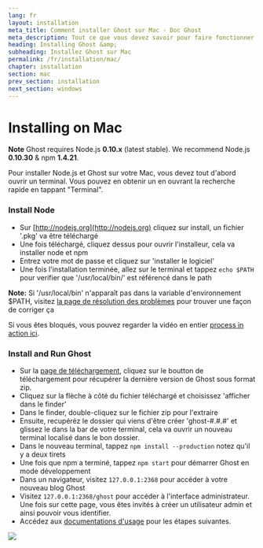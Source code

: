 ```yaml
---
lang: fr
layout: installation
meta_title: Comment installer Ghost sur Mac - Doc Ghost
meta_description: Tout ce que vous devez savoir pour faire fonctionner votre plateforme de blog Ghost sur votre environnement local ou distant.
heading: Installing Ghost &amp;
subheading: Installez Ghost sur Mac
permalink: /fr/installation/mac/
chapter: installation
section: mac
prev_section: installation
next_section: windows
---
```



# Installing on Mac <a id="install-mac"></a>

<p class="note"><strong>Note</strong> Ghost requires Node.js <strong>0.10.x</strong> (latest stable). We recommend Node.js <strong>0.10.30</strong> & npm <strong>1.4.21</strong>.</p>

Pour installer Node.js et Ghost sur votre Mac, vous devez tout d'abord ouvrir un terminal. Vous pouvez en obtenir un en ouvrant la recherche rapide en tappant "Terminal".

### Install Node

*   Sur [http://nodejs.org](http://nodejs.org) cliquez sur install, un fichier '.pkg' va être téléchargé
*   Une fois téléchargé, cliquez dessus pour ouvrir l'installeur, cela va installer node et npm
*   Entrez votre mot de passe et cliquez sur 'installer le logiciel'
*   Une fois l'installation terminée, allez sur le terminal et tappez `echo $PATH` pour verifier que '/usr/local/bin/' est référencé dans le path

<p class="note"><strong>Note:</strong> Si '/usr/local/bin' n'apparaît pas dans la variable d'environnement $PATH, visitez <a href="#export-path">la page de résolution des problèmes</a> pour trouver une façon de corriger ça</p>

Si vous êtes bloqués, vous pouvez regarder la vidéo en entier [process in action ici](https://s3-eu-west-1.amazonaws.com/ghost-website-cdn/install-node-mac.gif "Install Node on Mac").

### Install and Run Ghost

*   Sur la [page de téléchargement](https://ghost.org/download/), cliquez sur le boutton de téléchargement pour récupérer la dernière version de Ghost sous format zip.
*   Cliquez sur la flèche à côté du fichier téléchargé et choisissez 'afficher dans le finder'
*   Dans le finder, double-cliquez sur le fichier zip pour l'extraire
*   Ensuite, recupéréz le dossier qui viens d'être créer 'ghost-#.#.#' et glissez le dans la bar de votre terminal, cela va ouvrir un nouveau terminal localisé dans le bon dossier.
*   Dans le nouveau terminal, tappez `npm install --production` <span class="note">notez qu'il y a deux tirets</span>
*   Une fois que npm a terminé, tappez `npm start` pour démarrer Ghost en mode développement
*   Dans un navigateur, visitez <code class="path">127.0.0.1:2368</code> pour accéder à votre nouveau blog Ghost
*   Visitez <code class="path">127.0.0.1:2368/ghost</code> pour accéder à l'interface administrateur. Une fois sur cette page, vous êtes invités à créer un utilisateur admin et ainsi pouvoir vous identifier.
*   Accédez aux [documentations d'usage](/usage) pour les étapes suivantes.

![](https://s3-eu-west-1.amazonaws.com/ghost-website-cdn/install-ghost-mac.gif)
